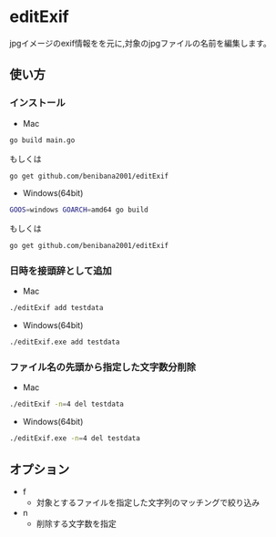 # editExif
jpgイメージのexif情報をを元に,対象のjpgファイルの名前を編集します。

## 使い方
### インストール

- Mac
```bash
go build main.go
```
もしくは
```bash
go get github.com/benibana2001/editExif
```

- Windows(64bit)
```bash
GOOS=windows GOARCH=amd64 go build 
```
もしくは
```bash
go get github.com/benibana2001/editExif
```

### 日時を接頭辞として追加
- Mac
```bash
./editExif add testdata
```
- Windows(64bit)
```bash
./editExif.exe add testdata
```

### ファイル名の先頭から指定した文字数分削除
- Mac
```bash
./editExif -n=4 del testdata
```
- Windows(64bit)
```bash
./editExif.exe -n=4 del testdata
```

## オプション 
- f
    - 対象とするファイルを指定した文字列のマッチングで絞り込み
- n
    - 削除する文字数を指定

